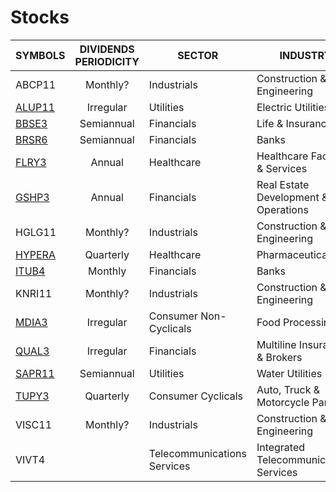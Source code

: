 # Stocks

| SYMBOLS       | DIVIDENDS PERIODICITY | SECTOR | INDUSTRY |
| ------------- |:------------:| ------------- | ------------- |
| ABCP11        | Monthly? | Industrials | Construction & Engineering |
| [ALUP11](http://bvmf.bmfbovespa.com.br/cias-Listadas/Empresas-Listadas/ResumoEmpresaPrincipal.aspx?codigoCvm=21490&idioma=pt-br) | Irregular | Utilities | Electric Utilities |
| [BBSE3](http://bvmf.bmfbovespa.com.br/cias-Listadas/Empresas-Listadas/ResumoEmpresaPrincipal.aspx?codigoCvm=23159&idioma=pt-br) | Semiannual | Financials | Life & Insurance |
| [BRSR6](http://bvmf.bmfbovespa.com.br/cias-Listadas/Empresas-Listadas/ResumoEmpresaPrincipal.aspx?codigoCvm=1210&idioma=pt-br) | Semiannual | Financials | Banks |
| [FLRY3](http://bvmf.bmfbovespa.com.br/cias-Listadas/Empresas-Listadas/ResumoEmpresaPrincipal.aspx?codigoCvm=21881&idioma=pt-br) | Annual | Healthcare | Healthcare Facilities & Services |
| [GSHP3](http://bvmf.bmfbovespa.com.br/cias-Listadas/Empresas-Listadas/ResumoEmpresaPrincipal.aspx?codigoCvm=21008&idioma=pt-br) | Annual | Financials | Real Estate Development & Operations |
| HGLG11 | Monthly? | Industrials | Construction & Engineering |
| [HYPERA](http://bvmf.bmfbovespa.com.br/cias-Listadas/Empresas-Listadas/ResumoEmpresaPrincipal.aspx?codigoCvm=21431&idioma=pt-br) | Quarterly | Healthcare | Pharmaceuticals |
| [ITUB4](http://bvmf.bmfbovespa.com.br/cias-Listadas/Empresas-Listadas/ResumoEmpresaPrincipal.aspx?codigoCvm=19348&idioma=pt-br) | Monthly | Financials | Banks |
| KNRI11 | Monthly? | Industrials | Construction & Engineering |
| [MDIA3](http://bvmf.bmfbovespa.com.br/cias-Listadas/Empresas-Listadas/ResumoEmpresaPrincipal.aspx?codigoCvm=20338&idioma=pt-br) | Irregular | Consumer Non-Cyclicals | Food Processing |
| [QUAL3](http://bvmf.bmfbovespa.com.br/cias-Listadas/Empresas-Listadas/ResumoEmpresaPrincipal.aspx?codigoCvm=22497&idioma=pt-br) | Irregular | Financials | Multiline Insurance & Brokers |
| [SAPR11](http://bvmf.bmfbovespa.com.br/cias-Listadas/Empresas-Listadas/ResumoEmpresaPrincipal.aspx?codigoCvm=18627&idioma=pt-br) | Semiannual | Utilities | Water Utilities |
| [TUPY3](http://bvmf.bmfbovespa.com.br/cias-Listadas/Empresas-Listadas/ResumoEmpresaPrincipal.aspx?codigoCvm=6343&idioma=pt-br) | Quarterly | Consumer Cyclicals | Auto, Truck & Motorcycle Parts |
| VISC11 | Monthly? | Industrials | Construction & Engineering |
| VIVT4  |  | Telecommunications Services | Integrated Telecommunications Services |
